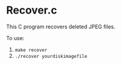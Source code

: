# Recover.c 

This C program recovers deleted JPEG files.

To use: 
1. `make recover`
2. `./recover yourdiskimagefile`
